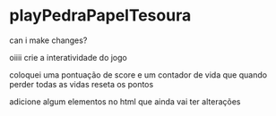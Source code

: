 # playPedraPapelTesoura
can i make changes?


oiiii crie a interatividade do jogo

coloquei uma pontuação de score e um contador de vida que quando perder todas as vidas reseta os pontos

adicione algum elementos no html que ainda vai ter alterações
